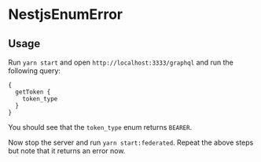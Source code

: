 # NestjsEnumError

## Usage

Run `yarn start` and open `http://localhost:3333/graphql` and run the following query:

```
{
  getToken {
    token_type
  }
}

```

You should see that the `token_type` enum returns `BEARER`.

Now stop the server and run `yarn start:federated`. Repeat the above steps but note that it returns an error now.
